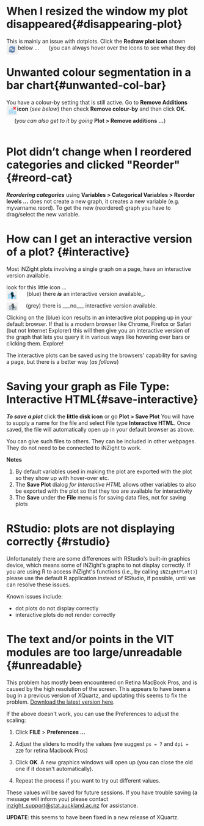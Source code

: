 # When I resized the window my plot disappeared{#disappearing-plot}

This is mainly an issue with dotplots. Click the __Redraw plot icon__ shown below ...
<img src="img/redraw.png" style="float:left" alt='Redraw plot' width='30'/>
&emsp;&ensp;(you can always hover over the icons to see what they do)

# Unwanted colour segmentation in a bar chart{#unwanted-col-bar}

You have a colour-by setting that is still active. Go to __Remove Additions icon__ (_see below_) then check __Remove colour-by__ and then click __OK__.
<img src="img/remove-additions.png" style="float:left" alt='Remove additions icon' width='28'/>

&emsp;&ensp;(_you can also get to it by going_ __Plot > Remove additions ...__)
<br><br>
# Plot didn’t change when I reordered categories and clicked "Reorder"{#reord-cat}

___Reordering categories___ using __Variables > Categorical Variables > Reorder levels ...__ does not create a new graph, it creates a new variable (e.g. myvarname.reord). To get the new (reordered) graph you have to drag/select the new variable.


# How can I get an interactive version of a plot? {#interactive}

Most iNZight plots involving a single graph on a page, have an interactive version available.

look for this little icon ...
<br>
<img src="img/interactive-yes.png" style="float:left" alt='Interactive plot available icon' width='28'/> &emsp;&ensp;
(blue) there ___is___ an interactive version available_.

<img src="img/interactive-no.png" style="float:left" alt='No interactive plot available icon' width='30'/>
&emsp;&ensp;(grey) there is ___no___ interactive version available.

Clicking on the (blue) icon results in an interactive plot popping up in your default browser. If that is a modern browser like Chrome, Firefox or Safari (but not Internet Explorer) this will then give you an interactive version of the graph that lets you query it in various ways like hovering over bars or clicking them. Explore!

The interactive plots can be saved using the browsers' capability for saving a page, but there is a better way (_as follows_)

# Saving your graph as File Type: Interactive HTML{#save-interactive}

___To save a plot___ click the __little disk icon__ or go __Plot > Save Plot__
You will have to supply a name for the file and select File type __Interactive HTML__.
Once saved, the file will automatically open up in your default browser as above.

You can give such files to others. They can be included in other webpages. They do not need to be connected to iNZight to work.

__Notes__

1. By default variables used in making the plot are exported with the plot so they show up with hover-over etc.
2. The __Save Plot__ dialog _for Interactive HTML_ allows other variables to also be exported with the plot so that they too are available for interactivity
3. The __Save__ under the __File__ menu is for saving data files, not for saving plots


# RStudio: plots are not displaying correctly {#rstudio}

Unfortunately there are some differences with RStudio's built-in graphics device, which means some of iNZight's graphs to not display correctly. If you are using R to access iNZight's functions (i.e., by calling `iNZightPlot()`) please use the default R application instead of RStudio, if possible, until we can resolve these issues.

Known issues include:
* dot plots do not display correctly
* interactive plots do not render correctly


# The text and/or points in the VIT modules are too large/unreadable {#unreadable}

This problem has mostly been encountered on Retina MacBook Pros, and is caused by the high resolution of the screen.
This appears to have been a bug in a previous version of XQuartz, and updating this seems to fix the problem.
[Download the latest version here](http://xquartz.macosforge.org/downloads/SL/XQuartz-2.7.8.dmg).

If the above doesn't work, you can use the Preferences to adjust the scaling:

1. Click __FILE__ &gt; __Preferences ...__

2. Adjust the sliders to modify the values (we suggest `ps = 7` and `dpi = 220` for retina Macbook Pros)

3. Click __OK__. A new graphics windows will open up (you can close the old one if it doesn't automatically).

4. Repeat the process if you want to try out different values.

These values will be saved for future sessions. If you have trouble saving (a message will inform you) please contact
<a href="mailto:inzight_support@stat.auckland.ac.nz?subject=[iNZight Technical Enquiry] VIT Preferences">inzight_support@stat.auckland.ac.nz</a>
for assistance.

**UPDATE**: this seems to have been fixed in a new release of XQuartz.
